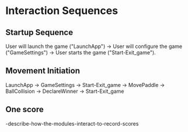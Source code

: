 # Interaction Sequences

## Startup Sequence

User will launch the game ("LaunchApp") ->
User will configure the game ("GameSettings") ->
User starts the game ("Start-Exit_game").

## Movement Initiation

LaunchApp ->
GameSettings ->
Start-Exit_game ->
MovePaddle ->
BallCollision ->
DeclareWinner ->
Start-Exit_game

## One score

-describe-how-the-modules-interact-to-record-scores
